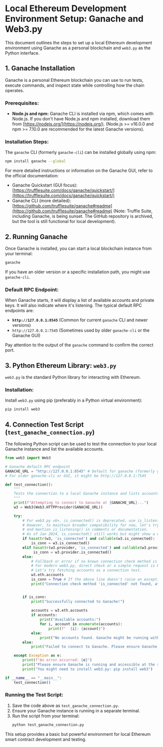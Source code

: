 # Local Ethereum Development Environment Setup: Ganache and Web3.py

This document outlines the steps to set up a local Ethereum development environment using Ganache as a personal blockchain and `web3.py` as the Python interface.

## 1. Ganache Installation

Ganache is a personal Ethereum blockchain you can use to run tests, execute commands, and inspect state while controlling how the chain operates.

### Prerequisites:
*   **Node.js and npm:** Ganache CLI is installed via npm, which comes with Node.js. If you don't have Node.js and npm installed, download them from [https://nodejs.org/](https://nodejs.org/). (Node.js >= v16.0.0 and npm >= 7.10.0 are recommended for the latest Ganache versions).

### Installation Steps:
The `ganache` CLI (formerly `ganache-cli`) can be installed globally using npm:

```bash
npm install ganache --global
```

For more detailed instructions or information on the Ganache GUI, refer to the official documentation:
*   Ganache Quickstart (GUI focus): [https://trufflesuite.com/docs/ganache/quickstart/](https://trufflesuite.com/docs/ganache/quickstart/)
*   Ganache CLI (more detailed): [https://github.com/trufflesuite/ganache#readme](https://github.com/trufflesuite/ganache#readme) (Note: Truffle Suite, including Ganache, is being sunset. The GitHub repository is archived, but the tool is still functional for local development).

## 2. Running Ganache

Once Ganache is installed, you can start a local blockchain instance from your terminal:

```bash
ganache
```

If you have an older version or a specific installation path, you might use `ganache-cli`.

### Default RPC Endpoint:
When Ganache starts, it will display a list of available accounts and private keys. It will also indicate where it's listening. The typical default RPC endpoints are:
*   **`http://127.0.0.1:8545`** (Common for current `ganache` CLI and newer versions)
*   `http://127.0.0.1:7545` (Sometimes used by older `ganache-cli` or the Ganache GUI)

Pay attention to the output of the `ganache` command to confirm the correct port.

## 3. Python Ethereum Library: `web3.py`

`web3.py` is the standard Python library for interacting with Ethereum.

### Installation:
Install `web3.py` using pip (preferably in a Python virtual environment):

```bash
pip install web3
```

## 4. Connection Test Script (`test_ganache_connection.py`)

The following Python script can be used to test the connection to your local Ganache instance and list the available accounts.

```python
from web3 import Web3

# Ganache default RPC endpoint
GANACHE_URL = "http://127.0.0.1:8545" # Default for ganache (formerly ganache-cli)
# For older ganache-cli or GUI, it might be http://127.0.0.1:7545

def test_connection():
    """
    Tests the connection to a local Ganache instance and lists accounts.
    """
    print(f"Attempting to connect to Ganache at {GANACHE_URL}...")
    w3 = Web3(Web3.HTTPProvider(GANACHE_URL))

    try:
        # For web3.py v6+, is_connected() is deprecated, use is_listening()
        # However, to maintain broader compatibility for now, let's try is_connected()
        # and mention is_listening() in comments or documentation.
        # As of Jan 2024, is_connected() still works but might show a warning.
        if hasattr(w3, 'is_connected') and callable(w3.is_connected):
            is_conn = w3.is_connected()
        elif hasattr(w3.provider, 'is_connected') and callable(w3.provider.is_connected): # For some provider setups
             is_conn = w3.provider.is_connected()
        else:
            # Fallback or error if no known connection check method is found
            # For modern web3.py, direct check or a simple request is better.
            # Let's try fetching accounts as a connection test.
            w3.eth.accounts 
            is_conn = True # If the above line doesn't raise an exception, we assume connection.
            print("Connection check method 'is_connected' not found, attempting direct operation.")


        if is_conn:
            print("Successfully connected to Ganache!")
            
            accounts = w3.eth.accounts
            if accounts:
                print("Available accounts:")
                for i, account in enumerate(accounts):
                    print(f"  {i}: {account}")
            else:
                print("No accounts found. Ganache might be running with no default accounts or a custom setup.")
        else:
            print("Failed to connect to Ganache. Please ensure Ganache is running.")

    except Exception as e:
        print(f"An error occurred: {e}")
        print("Please ensure Ganache is running and accessible at the specified URL.")
        print("You might need to install web3.py: pip install web3")

if __name__ == "__main__":
    test_connection()
```

### Running the Test Script:
1.  Save the code above as `test_ganache_connection.py`.
2.  Ensure your Ganache instance is running in a separate terminal.
3.  Run the script from your terminal:
    ```bash
    python test_ganache_connection.py
    ```

This setup provides a basic but powerful environment for local Ethereum smart contract development and testing.

